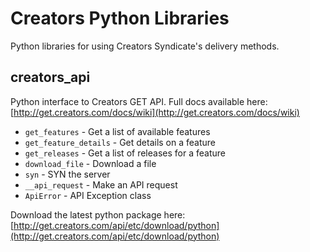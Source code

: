 # Creators Python Libraries #

Python libraries for using Creators Syndicate's delivery methods.

## creators_api ##

Python interface to Creators GET API. Full docs available here: [http://get.creators.com/docs/wiki](http://get.creators.com/docs/wiki)

- `get_features` - Get a list of available features
- `get_feature_details` - Get details on a feature
- `get_releases` - Get a list of releases for a feature
- `download_file` - Download a file
- `syn` - SYN the server
- `__api_request` - Make an API request
- `ApiError` - API Exception class

Download the latest python package here: [http://get.creators.com/api/etc/download/python](http://get.creators.com/api/etc/download/python)